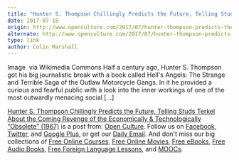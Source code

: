 ```yaml
---
title: "Hunter S. Thompson Chillingly Predicts the Future, Telling Studs Terkel About the Coming Revenge of the Economically & Technologically “Obsolete” (1967)"
date: 2017-07-18
origin: http://www.openculture.com/2017/07/hunter-thompson-predicts-the-future-telling-studs-terkel-about-the-coming-revenge-of-the-economically-technologically-obsolete-1967.html
alternate: http://www.openculture.com/2017/07/hunter-thompson-predicts-the-future-telling-studs-terkel-about-the-coming-revenge-of-the-economically-technologically-obsolete-1967.html
type: link
author: Colin Marshall
---
```


Image &nbsp;via Wikimedia Commons Half a century ago, Hunter S. Thompson got his big journalistic break with a book called&nbsp;Hell's Angels: The Strange and Terrible Saga of the Outlaw Motorcycle Gangs. In it he provided a curious and fearful public with a look into the inner workings of one of the most outwardly menacing social […]

[Hunter S. Thompson Chillingly Predicts the Future, Telling Studs Terkel About the Coming Revenge of the Economically & Technologically “Obsolete” (1967)](http://www.openculture.com/2017/07/hunter-thompson-predicts-the-future-telling-studs-terkel-about-the-coming-revenge-of-the-economically-technologically-obsolete-1967.html) is a post from: [Open Culture](http://www.openculture.com). Follow us on [Facebook](https://www.facebook.com/openculture), [Twitter](https://twitter.com/#!/openculture), and [Google Plus](https://plus.google.com/108579751001953501160/posts), or get our [Daily Email](http://www.openculture.com/dailyemail). And don't miss our big collections of [Free Online Courses](http://www.openculture.com/freeonlinecourses), [Free Online Movies](http://www.openculture.com/freemoviesonline), [Free eBooks](http://www.openculture.com/free_ebooks),&nbsp;[Free Audio Books](http://www.openculture.com/freeaudiobooks), [Free Foreign Language Lessons](http://www.openculture.com/freelanguagelessons), and [MOOCs](http://www.openculture.com/free_certificate_courses).

